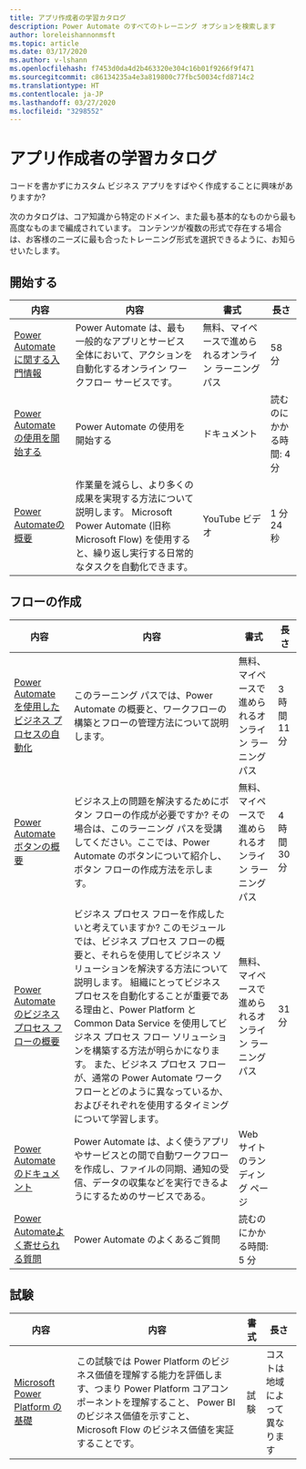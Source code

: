 ```yaml
---
title: アプリ作成者の学習カタログ
description: Power Automate のすべてのトレーニング オプションを検索します
author: loreleishannonmsft
ms.topic: article
ms.date: 03/17/2020
ms.author: v-lshann
ms.openlocfilehash: f7453d0da4d2b463320e304c16b01f9266f9f471
ms.sourcegitcommit: c86134235a4e3a819800c77fbc50034cfd8714c2
ms.translationtype: HT
ms.contentlocale: ja-JP
ms.lasthandoff: 03/27/2020
ms.locfileid: "3298552"
---
```

# <a name="app-maker-learning-catalog"></a>アプリ作成者の学習カタログ

コードを書かずにカスタム ビジネス アプリをすばやく作成することに興味がありますか? 

次のカタログは、コア知識から特定のドメイン、また最も基本的なものから最も高度なものまで編成されています。 コンテンツが複数の形式で存在する場合は、お客様のニーズに最も合ったトレーニング形式を選択できるように、お知らせいたします。 

## <a name="get-started"></a>開始する<a name="get-started"></a>
| 内容   | 内容  | 書式  | 長さ    |
|------------------------------------------------------------------------------------------------------------------------------------------------------------------------------------|--------------------------------------------------------------------------------------------------------------------------------------------------------------------------------------------------------------------------------------------------------------------------------------------------------------------------------------------------------------------------------------------------------------------------|---------------------------------------|-----------|
| [Power Automate に関する入門情報](https://docs.microsoft.com/learn/modules/get-started-flows/) | Power Automate は、最も一般的なアプリとサービス全体において、アクションを自動化するオンライン ワークフロー サービスです。                                                   | 無料、マイペースで進められるオンライン ラーニング パス | 58 分        |
| [Power Automate の使用を開始する](https://docs.microsoft.com/power-automate/getting-started)   | Power Automate の使用を開始する   | ドキュメント                         | 読むのにかかる時間: 4 分 |
| [ Power Automateの概要](https://www.youtube.com/watch?v=hCuxuUaGC6Y)                      | 作業量を減らし、より多くの成果を実現する方法について説明します。 Microsoft Power Automate (旧称 Microsoft Flow) を使用すると、繰り返し実行する日常的なタスクを自動化できます。 | YouTube ビデオ                         | 1 分 24 秒      |
## <a name="create-flows"></a>フローの作成<a name="create-flows"></a>
| 内容   | 内容  | 書式  | 長さ    |
|------------------------------------------------------------------------------------------------------------------------------------------------------------------------------------|--------------------------------------------------------------------------------------------------------------------------------------------------------------------------------------------------------------------------------------------------------------------------------------------------------------------------------------------------------------------------------------------------------------------------|---------------------------------------|-----------|
| [Power Automate を使用したビジネス プロセスの自動化](https://docs.microsoft.com/learn/paths/automate-process-power-automate/) | このラーニング パスでは、Power Automate の概要と、ワークフローの構築とフローの管理方法について説明します。  | 無料、マイペースで進められるオンライン ラーニング パス | 3 時間 11 分 |
| [Power Automate ボタンの概要](https://docs.microsoft.com/learn/paths/get-started-power-automate-buttons/)       | ビジネス上の問題を解決するためにボタン フローの作成が必要ですか? その場合は、このラーニング パスを受講してください。ここでは、Power Automate のボタンについて紹介し、ボタン フローの作成方法を示します。                   | 無料、マイペースで進められるオンライン ラーニング パス | 4 時間 30 分 |
| [Power Automate のビジネス プロセス フローの概要](https://docs.microsoft.com/learn/modules/intro-business-process-flows/)    |ビジネス プロセス フローを作成したいと考えていますか? このモジュールでは、ビジネス プロセス フローの概要と、それらを使用してビジネス ソリューションを解決する方法について説明します。 組織にとってビジネス プロセスを自動化することが重要である理由と、Power Platform と Common Data Service を使用してビジネス プロセス フロー ソリューションを構築する方法が明らかになります。 また、ビジネス プロセス フローが、通常の Power Automate ワークフローとどのように異なっているか、およびそれぞれを使用するタイミングについて学習します。|  無料、マイペースで進められるオンライン ラーニング パス|  31 分 |
| [Power Automate のドキュメント](https://docs.microsoft.com/power-automate/) | Power Automate は、よく使うアプリやサービスとの間で自動ワークフローを作成し、ファイルの同期、通知の受信、データの収集などを実行できるようにするためのサービスである。 | Web サイトのランディング ページ                  |                    |
| [Power Automateよく寄せられる質問](https://docs.microsoft.com/power-automate/frequently-asked-questions)           | Power Automate のよくあるご質問   | 読むのにかかる時間: 5 分  |
## <a name="exam"></a>試験<a name="exam"></a>
| 内容   | 内容  | 書式  | 長さ    |
|------------------------------------------------------------------------------------------------------------------------------------------------------------------------------------|--------------------------------------------------------------------------------------------------------------------------------------------------------------------------------------------------------------------------------------------------------------------------------------------------------------------------------------------------------------------------------------------------------------------------|---------------------------------------|-----------|
| [Microsoft Power Platform の基礎](https://docs.microsoft.com/learn/certifications/exams/pl-900) |この試験では Power Platform のビジネス価値を理解する能力を評価します、つまり Power Platform コアコンポーネントを理解すること、 Power BI のビジネス価値を示すこと、 Microsoft Flow のビジネス価値を実証することです。    |試験 | コストは地域によって異なります |
